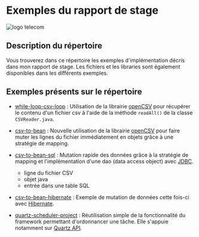 # Exemples du rapport de stage

![logo telecom](https://www.telecom-st-etienne.fr/images/logos/logo_tse.png)

## Description du répertoire

Vous trouverez dans ce répertoire les exemples d'implémentation décris dans mon rapport de stage. Les fichiers et les libraries sont également disponibles dans les différents exemples.

## Exemples présents sur le répertoire

* [while-loop-csv-loop](https://github.com/oliviermarin/rapport-stage-exemples/tree/master/while-csv-loop) : Utilisation de la librairie [openCSV](http://opencsv.sourceforge.net/) pour récupérer le contenu d'un fichier csv à l'aide de la méthode ```readAll()``` de la classe ```CSVReader.java```.


* [csv-to-bean](https://github.com/oliviermarin/rapport-stage-exemples/tree/master/csv-to-bean) : Nouvelle utilisation de la librairie  [openCSV](http://opencsv.sourceforge.net/) pour faire muter les lignes du fichier immédiatement en objets grâce à une stratégie de mapping.


* [csv-to-bean-sql](https://github.com/oliviermarin/rapport-stage-exemples/tree/master/csv-to-bean-sql) : Mutation rapide des données grâce à la stratégie de mapping et l'implémentation d'une dao (data access object) avec [JDBC](http://www.cs.mun.ca/~michael/java/jdk1.1.5-docs/guide/jdbc/getstart/introTOC.doc.html).

	+ ligne du fichier CSV
	+ objet java
	+ entrée dans une table SQL


* [csv-to-bean-hibernate](https://github.com/oliviermarin/rapport-stage-exemples/tree/master/csv-to-bean-hibernate) : Exemple de mutation de données cette fois-ci avec [Hibernate](http://docs.jboss.org/hibernate/orm/3.5/reference/fr-FR/html/).


* [quartz-scheduler-project](https://github.com/oliviermarin/rapport-stage-exemples/tree/master/quartz-scheduler-project) : Réutilisation simple de la fonctionnalité du framework permettant d'ordonnancer une tâche. Elle s'appuie notamment sur [Quartz API](http://quartz-scheduler.org/documentation).
